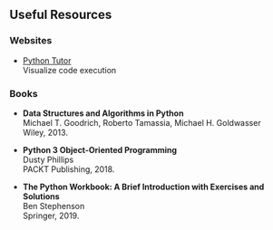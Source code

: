 ## Useful Resources

### Websites

- [Python Tutor](http://pythontutor.com/visualize.html#mode=edit)  
  Visualize code execution

### Books

- **Data Structures and Algorithms in Python**  
  Michael T. Goodrich, Roberto Tamassia, Michael H. Goldwasser  
  Wiley, 2013.

- **Python 3 Object-Oriented Programming**  
  Dusty Phillips  
  PACKT Publishing, 2018.

- **The Python Workbook: A Brief Introduction with Exercises and Solutions**  
  Ben Stephenson  
  Springer, 2019.
